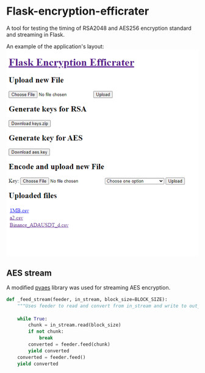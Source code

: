 # Flask-encryption-efficrater
A tool for testing the timing of RSA2048 and AES256 encryption standard and streaming in Flask.

An example of the application's layout:
![index.html](./images/index.png)

## AES stream
A modified [pyaes](https://github.com/ricmoo/pyaes) library was used for streaming AES encryption.

```python
def _feed_stream(feeder, in_stream, block_size=BLOCK_SIZE):
    """Uses feeder to read and convert from in_stream and write to out_stream."""

    while True:
        chunk = in_stream.read(block_size)
        if not chunk:
            break
        converted = feeder.feed(chunk)
        yield converted
    converted = feeder.feed()
    yield converted
```
